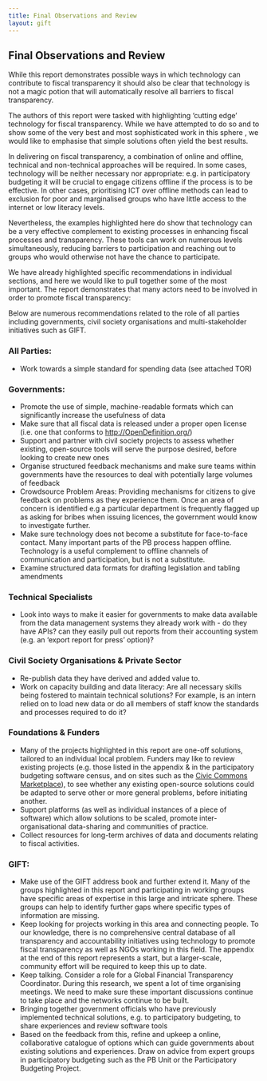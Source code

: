 ```yaml
---
title: Final Observations and Review
layout: gift
---
```



## Final Observations and Review


While this report demonstrates possible ways in which technology can contribute to fiscal transparency it should also be clear that technology is not a magic potion that will automatically resolve all barriers to fiscal transparency. 


The authors of this report were tasked with highlighting ‘cutting edge’ technology for fiscal transparency. While we have attempted to do so and to show some of the very best and most sophisticated work in this sphere , we would like to emphasise that simple solutions often yield the best results. 


In delivering on fiscal transparency, a combination of online and offline, technical and non-technical approaches will be required. In some cases, technology will be neither necessary nor appropriate: e.g. in participatory budgeting it will be crucial to engage citizens offline if the process is to be effective. In other cases, prioritising ICT over offline methods can lead to exclusion for poor and marginalised groups who have little access to the internet or low literacy levels. 


Nevertheless, the examples highlighted here do show that technology can be a very effective complement to existing processes in enhancing fiscal processes and transparency. These tools can work on numerous levels simultaneously, reducing barriers to participation and reaching out to groups who would otherwise not have the chance to participate. 


We have already highlighted specific recommendations in individual sections, and here we would like to pull together some of the most important. The report demonstrates that many actors need to be involved  in order to promote fiscal transparency: 


Below are numerous recommendations related to the role of all parties including governments, civil society organisations and multi-stakeholder initiatives such as GIFT. 


### All Parties: 

* Work towards a simple standard for spending data (see attached TOR) 

### Governments: 


* Promote the use of simple, machine-readable formats which can significantly increase the usefulness of data 
* Make sure that all fiscal data is released under a proper open license (i.e. one that conforms to http://OpenDefinition.org/)
* Support and partner with civil society projects to assess whether existing, open-source tools will serve the purpose desired, before looking to create new ones
* Organise structured feedback mechanisms and make sure teams within governments have the resources to deal with potentially large volumes of feedback 
* Crowdsource Problem Areas: Providing mechanisms for citizens to give feedback on problems as they experience them. Once an area of concern is identified e.g a particular department is  frequently flagged up as asking for bribes when issuing licences, the government would know to investigate further.
* Make sure technology does not become a substitute for face-to-face contact. Many important parts of the PB process happen offline. Technology is a useful complement to offline channels of communication and participation, but is not a substitute.
* Examine structured data formats for drafting legislation and tabling amendments


### Technical Specialists 
 
* Look into ways to make it easier for governments to make data available from the data management systems they already work with - do they have APIs? can they easily pull out reports from their accounting system (e.g. an ‘export report for press’ option)? 

### Civil Society Organisations & Private Sector


* Re-publish data they have derived and added value to. 
* Work on capacity building and data literacy: Are all necessary skills being fostered to maintain technical solutions? For example, is an intern relied on to load new data or do all members of staff know the standards and processes required to do it? 

### Foundations & Funders

* Many of the projects highlighted in this report are one-off solutions, tailored to an individual local problem. Funders may like to review existing projects (e.g. those listed in the appendix & in the participatory budgeting software census, and on sites such as the [Civic Commons Marketplace](http://civiccommons.org/apps)), to see whether any existing open-source solutions could be adapted to serve other or more general problems, before initiating another.
* Support platforms (as well as individual instances of a piece of software) which allow solutions to be scaled, promote inter-organisational data-sharing and communities of practice. 
* Collect resources for long-term archives of data and documents relating to fiscal activities. 

### GIFT:

* Make use of the GIFT address book and further extend it. Many of the groups highlighted in this report and participating in working groups have specific areas of expertise in this large and intricate sphere. These groups can help to identify further gaps where specific types of information are missing. 
* Keep looking for projects working in this area and connecting people. To our knowledge, there is no comprehensive central database of all transparency and accountability initiatives using technology to promote fiscal transparency as well as NGOs working in this field. The appendix at the end of this report represents a start, but a larger-scale, community effort will be required to keep this up to date. 
* Keep talking. Consider a role for a Global Financial Transparency Coordinator. During this research, we spent a lot of time organising meetings. We need to make sure these important discussions continue to take place and the networks continue to be built. 
* Bringing together government officials who have previously implemented technical solutions, e.g. to participatory budgeting, to share experiences and review software tools
* Based on the feedback from this, refine and upkeep a online, collaborative catalogue of options which can guide governments about existing solutions and experiences. Draw on advice from expert groups in participatory budgeting such as the PB Unit or the Participatory Budgeting Project. 